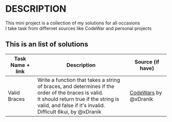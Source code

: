 # DESCRIPTION

This mini project is a collection of my solutions for all occasions<br>
I take task from differnet sources like CodeWar and personal projects

## This is an list of solutions

| Task Name + link | Description                                                                                                                                                                                                     | Source (if have)                                                                          |
| ------------------------ | --------------------------------------------------------------------------------------------------------------------------------------------------------------------------------------------------------------- | ----------------------------------------------------------------------------------------- |
| Valid Braces             | Write a function that takes a string of braces, and determines if the order of the braces is valid.<br>It should return true if the string is valid, and false if it's invalid.<br>Difficult 6kui, by @xDranik | [CodeWars](https://www.codewars.com/kata/5277c8a221e209d3f6000b56/javascript) by @xDranik |
